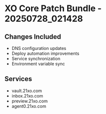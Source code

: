 # XO Core Patch Bundle - 20250728_021428

## Changes Included
- DNS configuration updates
- Deploy automation improvements
- Service synchronization
- Environment variable sync

## Services
- vault.21xo.com
- inbox.21xo.com
- preview.21xo.com
- agent0.21xo.com
